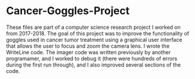 # Cancer-Goggles-Project

These files are part of a computer science research project I worked on from 2017-2018. The goal of this project was to improve the functionality of goggles
used in cancer tumor treatment using a graphical user interface that allows the user to focus and zoom the camera lens. I wrote the WriteLine code. The imager code was written previously by another programamer, and I worked to debug it (there were hundreds of errors during the first
run through), and I also improved several sections of the code.

